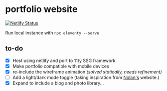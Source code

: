 # portfolio website

[![Netlify Status](https://api.netlify.com/api/v1/badges/89d5b397-2852-410e-bb73-459203d5472b/deploy-status)](https://app.netlify.com/sites/felix-slothower-personal/deploys)

Run local instance with `npx eleventy --serve`

## to-do
- [x] Host using netlify and port to 11ty SSG framework
- [x] Make portfolio compatible with mobile devices
- [x] re-include the wireframe animation *(solved statically, needs refinement)*
- [ ] Add a light/dark mode toggle (taking inspiration from [Nolan's](https://www.nolanbonnie.com/) website.)
- [x] Expand to include a blog and photo library...